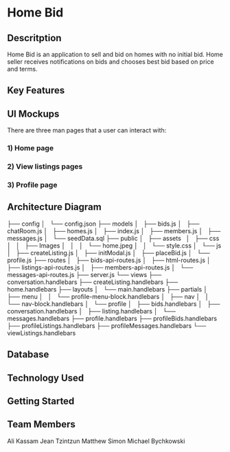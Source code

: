 # Home Bid

## Descritption
Home Bid is an application to sell and bid on homes with no initial bid. Home seller receives notifications on bids and chooses best bid based on price and terms.

## Key Features

## UI Mockups
There are three man pages that a user can interact with:

### 1) Home page

### 2) View listings pages

### 3) Profile page

## Architecture Diagram
├── config
│   └── config.json
├── models
│   ├── bids.js
│   ├── chatRoom.js
│   ├── homes.js
│   ├── index.js
│   ├── members.js
│   ├── messages.js
│   └── seedData.sql
├── public
│   ├── assets  
│   ├── css
│   │   ├── Images
│   │   │   └── home.jpeg
│   │   └── style.css
│   └── js
│       ├── createListing.js
│       ├── initModal.js
│       ├── placeBid.js
│       └── profile.js
├── routes
│   ├── bids-api-routes.js
│   ├── html-routes.js
│   ├── listings-api-routes.js
│   ├── members-api-routes.js
│   └── messages-api-routes.js
├── server.js
└── views
    ├── conversation.handlebars
    ├── createListing.handlebars
    ├── home.handlebars
    ├── layouts
    │   └── main.handlebars
    ├── partials
    │   ├── menu
    │   │   └── profile-menu-block.handlebars
    │   ├── nav
    │   │   └── nav-block.handlebars
    │   └── profile
    │       ├── bids.handlebars
    │       ├── conversation.handlebars
    │       ├── listing.handlebars
    │       └── messages.handlebars
    ├── profile.handlebars
    ├── profileBids.handlebars
    ├── profileListings.handlebars
    ├── profileMessages.handlebars
    └── viewListings.handlebars

## Database


## Technology Used


## Getting Started

## Team Members
Ali Kassam
Jean Tzintzun
Matthew Simon
Michael Bychkowski
